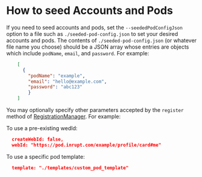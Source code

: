 # How to seed Accounts and Pods
If you need to seed accounts and pods, set the `--seededPodConfigJson` option to a file such as `./seeded-pod-config.json` to set your desired accounts and pods. The contents of `./seeded-pod-config.json` (or whatever file name you choose) should be a JSON array whose entries are objects which include
`podName`, `email`, and `password`. For example:
```json
    [
      {
        "podName": "example",
        "email": "hello@example.com",
        "password": "abc123"
        }
    ]
```

You may optionally specify other parameters accepted by the `register` method of [RegistrationManager](https://github.com/solid/community-server/blob/3b353affb1f0919fdcb66172364234eb59c2e3f6/src/identity/interaction/email-password/util/RegistrationManager.ts#L173). For example:

To use a pre-existing wedId:
```json
  createWebId: false,
  webId: "https://pod.inrupt.com/example/profile/card#me"
```

To use a specific pod template:
```json
  template: "./templates/custom_pod_template"
```
